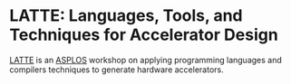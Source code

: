 # LATTE: Languages, Tools, and Techniques for Accelerator Design

[LATTE][] is an [ASPLOS][] workshop on applying programming languages and compilers
techniques to generate hardware accelerators.

[latte]: https://capra.cs.cornell.edu/latte24/
[asplos]: https://asplos-conference.org
